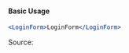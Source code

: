 #### Basic Usage

```jsx
<LoginForm>LoginForm</LoginForm>
```

Source:

```js { "file": "./LoginForm.js" }
```
